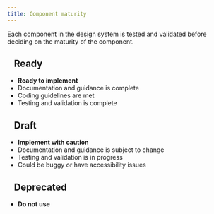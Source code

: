 ```yaml
---
title: Component maturity
---
```


Each component in the design system is tested and validated before deciding on the maturity of the component.

## <span class="ds-u-fill--green">&nbsp;&nbsp;</span> Ready

- **Ready to implement**
- Documentation and guidance is complete
- Coding guidelines are met
- Testing and validation is complete

## <span class="ds-u-fill--gold">&nbsp;&nbsp;</span> Draft

- **Implement with caution**
- Documentation and guidance is subject to change
- Testing and validation is in progress
- Could be buggy or have accessibility issues

## <span class="ds-u-fill--error">&nbsp;&nbsp;</span> Deprecated

- **Do not use**
